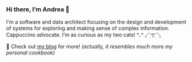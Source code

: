 ### Hi there, I’m Andrea 👋

<!--
**floatingpurr/floatingpurr** is a ✨ _special_ ✨ repository because its `README.md` (this file) appears on your GitHub profile.

Here are some ideas to get you started:

- 🔭 I’m currently working on ...
- 🌱 I’m currently learning ...
- 👯 I’m looking to collaborate on ...
- 🤔 I’m looking for help with ...
- 💬 Ask me about ...
- 📫 How to reach me: ...
- 😄 Pronouns: ...
- ⚡ Fun fact: ...
-->

I'm a software and data architect focusing on the design and development of systems for exploring and making sense of complex information. Cappuccino advocate. I’m as curious as my two cats! ^..^ ₍⸍⸌̣ʷ̣̫⸍̣⸌₎

💬 Check out [my blog](https://imandrea.me/) for more! _(actually, it resembles much more my personal cookbook)_
